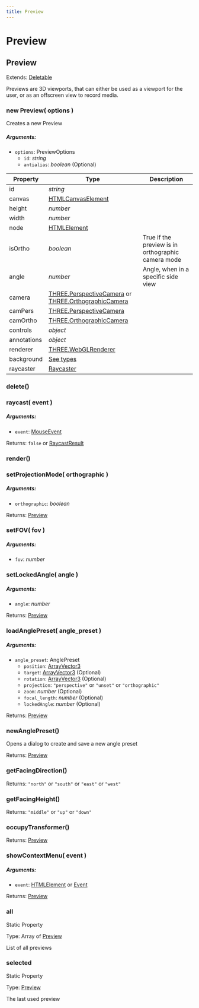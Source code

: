 ```yaml
---
title: Preview
---
```


# Preview
## Preview
Extends: [Deletable](misc#deletable)

Previews are 3D viewports, that can either be used as a viewport for the user, or as an offscreen view to record media.

### new Preview( options )
Creates a new Preview

##### Arguments:
* `options`: PreviewOptions
	* `id`: *string*
	* `antialias`: *boolean* (Optional)


| Property | Type | Description |
| -------- | ---- | ----------- |
| id | *string* |  |
| canvas | [HTMLCanvasElement](https://developer.mozilla.org/en-US/docs/Web/API/HTMLCanvasElement) |  |
| height | *number* |  |
| width | *number* |  |
| node | [HTMLElement](https://developer.mozilla.org/en-US/docs/Web/API/HTMLElement) |  |
| isOrtho | *boolean* | True if the preview is in orthographic camera mode |
| angle | *number* | Angle, when in a specific side view |
| camera | [THREE.PerspectiveCamera](https://threejs.org/docs/index.html#api/en/cameras/PerspectiveCamera) or [THREE.OrthographicCamera](https://threejs.org/docs/index.html#api/en/cameras/OrthographicCamera) |  |
| camPers | [THREE.PerspectiveCamera](https://threejs.org/docs/index.html#api/en/cameras/PerspectiveCamera) |  |
| camOrtho | [THREE.OrthographicCamera](https://threejs.org/docs/index.html#api/en/cameras/OrthographicCamera) |  |
| controls | *object* |  |
| annotations | *object* |  |
| renderer | [THREE.WebGLRenderer](https://threejs.org/docs/index.html#api/en/renderers/WebGLRenderer) |  |
| background | [See types](https://github.com/JannisX11/blockbench-types/blob/9449dd3/types/preview.d.ts#L51) |  |
| raycaster | [Raycaster](#Raycaster) |  |

### delete()


### raycast( event )
##### Arguments:
* `event`: [MouseEvent](#MouseEvent)

Returns: `false` or [RaycastResult](https://github.com/JannisX11/blockbench-types/blob/9449dd3/types/preview.d.ts#L16)

### render()


### setProjectionMode( orthographic )
##### Arguments:
* `orthographic`: *boolean*

Returns: [Preview](preview#preview-1)

### setFOV( fov )
##### Arguments:
* `fov`: *number*


### setLockedAngle( angle )
##### Arguments:
* `angle`: *number*

Returns: [Preview](preview#preview-1)

### loadAnglePreset( angle_preset )
##### Arguments:
* `angle_preset`: AnglePreset
	* `position`: [ArrayVector3](https://github.com/JannisX11/blockbench-types/blob/9449dd3/types/outliner.d.ts#L2)
	* `target`: [ArrayVector3](https://github.com/JannisX11/blockbench-types/blob/9449dd3/types/outliner.d.ts#L2) (Optional)
	* `rotation`: [ArrayVector3](https://github.com/JannisX11/blockbench-types/blob/9449dd3/types/outliner.d.ts#L2) (Optional)
	* `projection`: `"perspective"` or `"unset"` or `"orthographic"`
	* `zoom`: *number* (Optional)
	* `focal_length`: *number* (Optional)
	* `lockedAngle`: *number* (Optional)

Returns: [Preview](preview#preview-1)

### newAnglePreset()
Opens a dialog to create and save a new angle preset


Returns: [Preview](preview#preview-1)

### getFacingDirection()

Returns: `"north"` or `"south"` or `"east"` or `"west"`

### getFacingHeight()

Returns: `"middle"` or `"up"` or `"down"`

### occupyTransformer()

Returns: [Preview](preview#preview-1)

### showContextMenu( event )
##### Arguments:
* `event`: [HTMLElement](https://developer.mozilla.org/en-US/docs/Web/API/HTMLElement) or [Event](https://developer.mozilla.org/en-US/docs/Web/API/Event)

Returns: [Preview](preview#preview-1)

### all
Static Property

Type: Array of [Preview](preview#preview-1)

List of all previews


### selected
Static Property

Type: [Preview](preview#preview-1)

The last used preview


